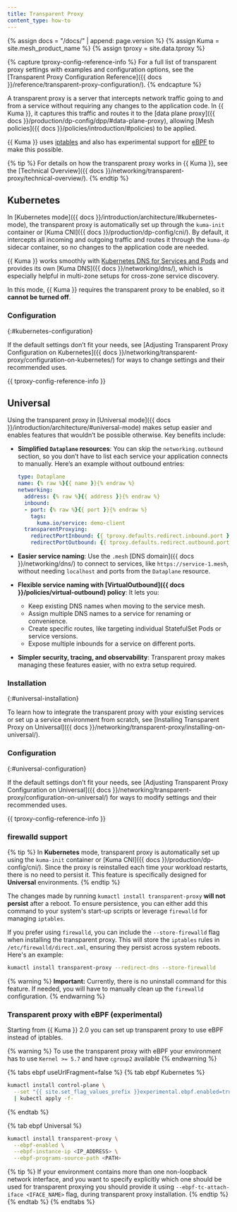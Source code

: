 ```yaml
---
title: Transparent Proxy
content_type: how-to
---
```


{% assign docs = "/docs/" | append: page.version %}
{% assign Kuma = site.mesh_product_name %}
{% assign tproxy = site.data.tproxy %}

{% capture tproxy-config-reference-info %}
For a full list of transparent proxy settings with examples and configuration options, see the [Transparent Proxy Configuration Reference]({{ docs }}/reference/transparent-proxy-configuration/).
{% endcapture %}

A transparent proxy is a server that intercepts network traffic going to and from a service without requiring any changes to the application code. In {{ Kuma }}, it captures this traffic and routes it to the [data plane proxy]({{ docs }}/production/dp-config/dpp/#data-plane-proxy), allowing [Mesh policies]({{ docs }}/policies/introduction/#policies) to be applied.

{{ Kuma }} uses [iptables](https://linux.die.net/man/8/iptables) and also has experimental support for [eBPF](#transparent-proxy-with-ebpf-experimental) to make this possible.

{% tip %}
For details on how the transparent proxy works in {{ Kuma }}, see the [Technical Overview]({{ docs }}/networking/transparent-proxy/technical-overview/).
{% endtip %}

## Kubernetes

In [Kubernetes mode]({{ docs }}/introduction/architecture/#kubernetes-mode), the transparent proxy is automatically set up through the `kuma-init` container or [Kuma CNI]({{ docs }}/production/dp-config/cni/). By default, it intercepts all incoming and outgoing traffic and routes it through the `kuma-dp` sidecar container, so no changes to the application code are needed.

{{ Kuma }} works smoothly with [Kubernetes DNS for Services and Pods](https://kubernetes.io/docs/concepts/services-networking/dns-pod-service/) and provides its own [Kuma DNS]({{ docs }}/networking/dns/), which is especially helpful in multi-zone setups for cross-zone service discovery.

In this mode, {{ Kuma }} requires the transparent proxy to be enabled, so it **cannot be turned off**.

### Configuration
{:#kubernetes-configuration}

If the default settings don’t fit your needs, see [Adjusting Transparent Proxy Configuration on Kubernetes]({{ docs }}/networking/transparent-proxy/configuration-on-kubernetes/) for ways to change settings and their recommended uses.

{{ tproxy-config-reference-info }}

## Universal

Using the transparent proxy in [Universal mode]({{ docs }}/introduction/architecture/#universal-mode) makes setup easier and enables features that wouldn’t be possible otherwise. Key benefits include:

- **Simplified `Dataplane` resources**: You can skip the `networking.outbound` section, so you don’t have to list each service your application connects to manually. Here’s an example without outbound entries:

  ```yaml
  type: Dataplane
  name: {% raw %}{{ name }}{% endraw %}
  networking:
    address: {% raw %}{{ address }}{% endraw %}
    inbound:
    - port: {% raw %}{{ port }}{% endraw %}
      tags:
        kuma.io/service: demo-client 
    transparentProxying:
      redirectPortInbound: {{ tproxy.defaults.redirect.inbound.port }}
      redirectPortOutbound: {{ tproxy.defaults.redirect.outbound.port }}
  ```

- **Easier service naming**: Use the `.mesh` [DNS domain]({{ docs }}/networking/dns/) to connect to services, like `https://service-1.mesh`, without needing `localhost` and ports from the `Dataplane` resource.

- **Flexible service naming with [VirtualOutbound]({{ docs }}/policies/virtual-outbound) policy**: It lets you:

  - Keep existing DNS names when moving to the service mesh.
  - Assign multiple DNS names to a service for renaming or convenience.
  - Create specific routes, like targeting individual StatefulSet Pods or service versions.
  - Expose multiple inbounds for a service on different ports.

- **Simpler security, tracing, and observability**: Transparent proxy makes managing these features easier, with no extra setup required.

### Installation
{:#universal-installation}

To learn how to integrate the transparent proxy with your existing services or set up a service environment from scratch, see [Installing Transparent Proxy on Universal]({{ docs }}/networking/transparent-proxy/installing-on-universal/).

### Configuration
{:#universal-configuration}

If the default settings don’t fit your needs, see [Adjusting Transparent Proxy Configuration on Universal]({{ docs }}/networking/transparent-proxy/configuration-on-universal/) for ways to modify settings and their recommended uses.

{{ tproxy-config-reference-info }}

### firewalld support

{% tip %}
In **Kubernetes** mode, transparent proxy is automatically set up using the `kuma-init` container or [Kuma CNI]({{ docs }}/production/dp-config/cni/). Since the proxy is reinstalled each time your workload restarts, there is no need to persist it. This feature is specifically designed for **Universal** environments.
{% endtip %}

The changes made by running `kumactl install transparent-proxy` **will not persist** after a reboot. To ensure persistence, you can either add this command to your system's start-up scripts or leverage `firewalld` for managing `iptables`.

If you prefer using `firewalld`, you can include the `--store-firewalld` flag when installing the transparent proxy. This will store the `iptables` rules in `/etc/firewalld/direct.xml`, ensuring they persist across system reboots. Here's an example:

```sh
kumactl install transparent-proxy --redirect-dns --store-firewalld
```

{% warning %}
**Important:** Currently, there is no uninstall command for this feature. If needed, you will have to manually clean up the `firewalld` configuration.
{% endwarning %}

<!-- vale Google.Headings = NO -->
### Transparent proxy with eBPF (experimental)
<!-- vale Google.Headings = YES -->

Starting from {{ Kuma }} 2.0 you can set up transparent proxy to use eBPF instead of iptables.

{% warning %}
To use the transparent proxy with eBPF your environment has to use `Kernel >= 5.7` and have `cgroup2` available
{% endwarning %}

{% tabs ebpf useUrlFragment=false %}
{% tab ebpf Kubernetes %}
```sh
kumactl install control-plane \
  --set "{{ site.set_flag_values_prefix }}experimental.ebpf.enabled=true" \
  | kubectl apply -f-
```
{% endtab %}

{% tab ebpf Universal %}
```sh
kumactl install transparent-proxy \
  --ebpf-enabled \
  --ebpf-instance-ip <IP_ADDRESS> \
  --ebpf-programs-source-path <PATH>
```

{% tip %}
If your environment contains more than one non-loopback network interface, and you want to specify explicitly which one should be used for transparent proxying you should provide it using `--ebpf-tc-attach-iface <IFACE_NAME>` flag, during transparent proxy installation.
{% endtip %}
{% endtab %}
{% endtabs %}
